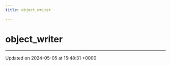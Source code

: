 ```yaml
---
title: object_writer

---
```


# object_writer





-------------------------------

Updated on 2024-05-05 at 15:48:31 +0000